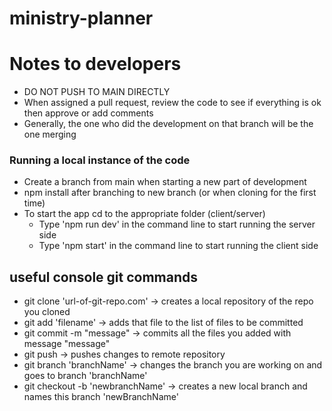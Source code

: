 # ministry-planner
# Notes to developers
- DO NOT PUSH TO MAIN DIRECTLY 
- When assigned a pull request, review the code to see if everything is ok then approve or add comments 
- Generally, the one who did the development on that branch will be the one merging 
### Running a local instance of the code
- Create a branch from main when starting a new part of development
- npm install after branching to new branch (or when cloning for the first time)
- To start the app cd to the appropriate folder (client/server) 
  - Type 'npm run dev' in the command line to start running the server side
  - Type 'npm start' in the command line to start running the client side

## useful console git commands
- git clone 'url-of-git-repo.com' -> creates a local repository of the repo you cloned
- git add 'filename' -> adds that file to the list of files to be committed
- git commit -m "message" -> commits all the files you added with message "message"
- git push -> pushes changes to remote repository
- git branch 'branchName' -> changes the branch you are working on and goes to branch 'branchName'
- git checkout -b 'newbranchName' -> creates a new local branch and names this branch 'newBranchName'
